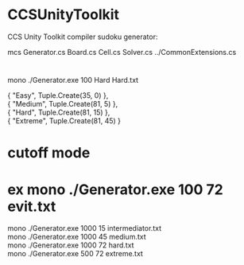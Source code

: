 # CCSUnityToolkit
CCS Unity Toolkit
compiler sudoku generator:
 
mcs Generator.cs Board.cs Cell.cs Solver.cs ../CommonExtensions.cs
# 
mono ./Generator.exe 100 Hard Hard.txt

 { "Easy", Tuple.Create(35, 0) }, <br />
 { "Medium", Tuple.Create(81, 5) },<br />
 { "Hard", Tuple.Create(81, 15) },<br />
 { "Extreme", Tuple.Create(81, 45) }<br />

# cutoff mode
# ex  mono ./Generator.exe 100 72 evit.txt
mono ./Generator.exe 1000 15 intermediator.txt <br />
mono ./Generator.exe 1000 45 medium.txt <br />
mono ./Generator.exe 1000 72 hard.txt <br />
mono ./Generator.exe 500 72 extreme.txt <br />

